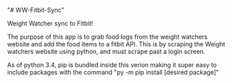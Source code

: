 "# WW-Fitbit-Sync" 

Weight Watcher sync to Fitbit!

The purpose of this app is to grab food logs from the weight
watchers website and add the food items to a fitbit API. This is
by scraping the Weight watchers website using python, and
must scrape past a login screen.

As of python 3.4, pip is bundled inside this verion making it 
super easy to include packages with the command 
"py -m pip install [desired package]"